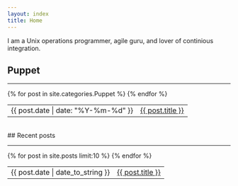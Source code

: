 ```yaml
---
layout: index
title: Home
---
```


I am a Unix operations programmer, agile guru, and lover of continious integration.

## Puppet
<hr />
<table>
{% for post in site.categories.Puppet %}
<tr>
<td><span>{{ post.date | date: "%Y-%m-%d" }}</span></td>
<td><a href="{{ post.url }}">{{ post.title }}</a></td>
</tr>
{% endfor %}
</table>
<br />
## Recent posts
<hr />
<table>
{% for post in site.posts limit:10 %}
<tr>
<td><span>{{ post.date | date_to_string }}</span></td>
<td><a href="{{ post.url }}">{{ post.title }}</a></td>
</tr>
{% endfor %}
</table>
